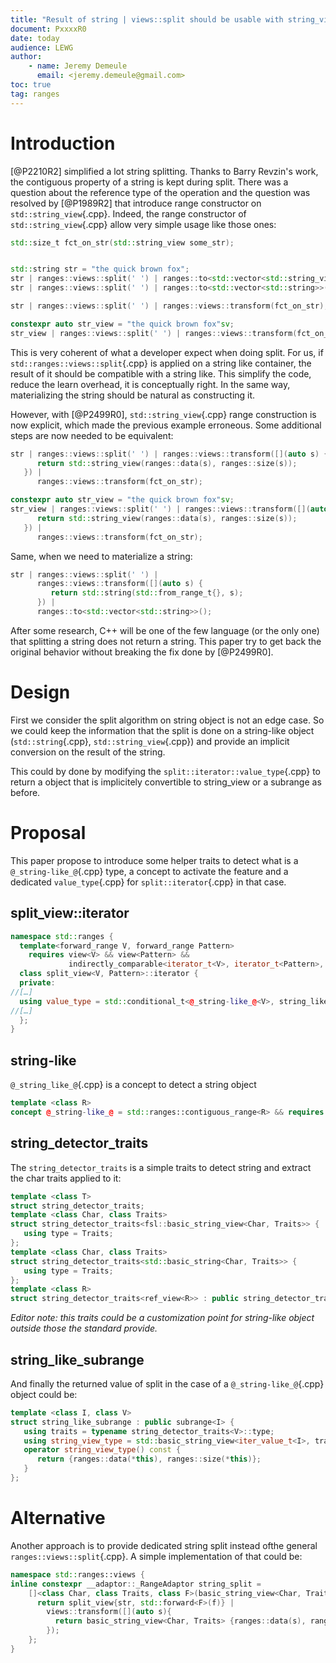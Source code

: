 ```yaml
---
title: "Result of string | views::split should be usable with string_view"
document: PxxxxR0
date: today
audience: LEWG
author:
    - name: Jeremy Demeule
      email: <jeremy.demeule@gmail.com>
toc: true
tag: ranges
---
```


# Introduction

[@P2210R2] simplified a lot string splitting.
Thanks to Barry Revzin's work, the contiguous property of a string is kept during split.
There was a question about the reference type of the operation and the question was resolved by [@P1989R2] that introduce range constructor on `std::string_view`{.cpp}.
Indeed, the range constructor of `std::string_view`{.cpp} allow very simple usage like those ones:

```cpp
std::size_t fct_on_str(std::string_view some_str);


std::string str = "the quick brown fox";
str | ranges::views::split(' ') | ranges::to<std::vector<std::string_view>>();
str | ranges::views::split(' ') | ranges::to<std::vector<std::string>>();

str | ranges::views::split(' ') | ranges::views::transform(fct_on_str);

constexpr auto str_view = "the quick brown fox"sv;
str_view | ranges::views::split(' ') | ranges::views::transform(fct_on_str);
```


This is very coherent of what a developer expect when doing split.
For us, if `std::ranges::views::split`{.cpp} is applied on a string like container, the result of it should be compatible with a string like.
This simplify the code, reduce the learn overhead, it is conceptually right.
In the same way, materializing the string should be natural as constructing it.

However, with [@P2499R0], `std::string_view`{.cpp} range construction is now explicit, which made the previous example erroneous. Some additional steps are now needed to be equivalent:

```cpp
str | ranges::views::split(' ') | ranges::views::transform([](auto s) {
      return std::string_view(ranges::data(s), ranges::size(s));
   }) |
      ranges::views::transform(fct_on_str);

constexpr auto str_view = "the quick brown fox"sv;
str_view | ranges::views::split(' ') | ranges::views::transform([](auto s) {
      return std::string_view(ranges::data(s), ranges::size(s));
   }) |
      ranges::views::transform(fct_on_str);
```

Same, when we need to materialize a string:
```cpp
str | ranges::views::split(' ') |
      ranges::views::transform([](auto s) {
         return std::string(std::from_range_t{}, s);
      }) |
      ranges::to<std::vector<std::string>>();
```

After some research, C++ will be one of the few language (or the only one) that splitting a string does not return a string.
This paper try to get back the original behavior without breaking the fix done by [@P2499R0].

# Design

First we consider the split algorithm on string object is not an edge case. So we could keep the information that the split is done on a string-like object (`std::string`{.cpp}, `std::string_view`{.cpp}) and provide an implicit conversion on the result of the string.

This could by done by modifying the `split::iterator::value_type`{.cpp} to return a object that is implicitely convertible to string_view or a subrange as before.

# Proposal
This paper propose to introduce some helper traits to detect what is a `@_string-like_@`{.cpp} type, a concept to activate the feature and a dedicated `value_type`{.cpp} for `split::iterator`{.cpp} in that case.

## split_view::iterator

```cpp
namespace std::ranges {
  template<forward_range V, forward_range Pattern>
    requires view<V> && view<Pattern> &&
             indirectly_comparable<iterator_t<V>, iterator_t<Pattern>, ranges::equal_to>
  class split_view<V, Pattern>::iterator {
  private:
//[…]
  using value_type = std::conditional_t<@_string-like_@<V>, string_like_subrange<iterator_v<V>, V>, subrange<iterator_v<V>>>
//[…]
  };
}
```

## string-like
`@_string_like_@`{.cpp} is a concept to detect a string object 
```cpp
template <class R>
concept @_string-like_@ = std::ranges::contiguous_range<R> && requires { typename string_detector_traits<R>::type; };
```

## string_detector_traits
The `string_detector_traits` is a simple traits to detect string and extract the char traits applied to it:
```cpp
template <class T>
struct string_detector_traits;
template <class Char, class Traits>
struct string_detector_traits<fsl::basic_string_view<Char, Traits>> {
   using type = Traits;
};
template <class Char, class Traits>
struct string_detector_traits<std::basic_string<Char, Traits>> {
   using type = Traits;
};
template <class R>
struct string_detector_traits<ref_view<R>> : public string_detector_traits<R> {};
```

_Editor note: this traits could be a customization point for string-like object outside those the standard provide._

## string_like_subrange
And finally the returned value of split in the case of a `@_string-like_@`{.cpp} object could be:
```cpp
template <class I, class V>
struct string_like_subrange : public subrange<I> {
   using traits = typename string_detector_traits<V>::type;
   using string_view_type = std::basic_string_view<iter_value_t<I>, traits>;
   operator string_view_type() const {
      return {ranges::data(*this), ranges::size(*this)};
   }
};
```


# Alternative

Another approach is to provide dedicated string split instead ofthe general `ranges::views::split`{.cpp}.
A simple implementation of that could be:
```cpp
namespace std::ranges::views {
inline constexpr __adaptor::_RangeAdaptor string_split =
    []<class Char, class Traits, class F>(basic_string_view<Char, Traits> str, F&& f) {
      return split_view{str, std::forward<F>(f)} |
        views::transform([](auto s){
          return basic_string_view<Char, Traits> {ranges::data(s), ranges::size(s)};
        });
    };
}
```
